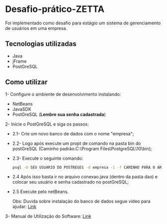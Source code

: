 # Desafio-prático-ZETTA
Foi implementado como desafio para estágio um sistema de gerenciamento de usuários em uma empresa.

## Tecnologias utilizadas 
 - Java 
 - jFrame
 - PostGreSQL
 
 ## Como utilizar
 
 1- Configure o ambiente de desenvolvimento instalando:
 
  - NetBeans
  - JavaSDK
  - PostGreSQL (**Lembre sua senha cadastrada**)
  
  2- Inicie o PostGreSQL e siga os passos:
  
   - 2.1- Crie um novo banco de dados com o nome "empresa";<br />
   - 2.2- Logo após execute um propt de comando na pasta bin do postGreSQL (Caminho padrão:C:\Program Files\PostgreSQL\10\bin);<br />
   - 2.3- Execute o seguinte comando:
     ```bash
     psql -U SEU USUARIO DO POSTREGES -d empresa -1 -f CAMINHO PARA O ARQUIVO .SQL CHAMADO EMPRESA
     ```
   
   - 2.4 Após isso basta ir no arquivo conexao.java (dentro da pasta dao) e colocar seu usuário e senha cadastrado no postGreSQL;<br />
   - 2.5 Execute pelo netBeans.
   
      Obs: Duvida sobre instalação do banco de dados segue video para ajudar: [Link](https://www.youtube.com/watch?v=ng60lcr1jBU)
  
  
  3- Manual de Utilização do Software: [Link](https://drive.google.com/file/d/1JimqF3pm8FiB3hEipoRQNDZQMNOIbTIu/view?usp=sharing)


